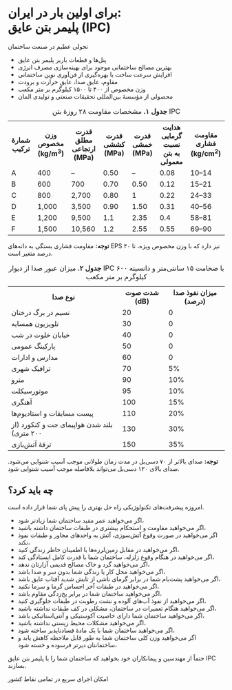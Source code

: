 <h1 class="section-heading">برای اولین بار در ایران:<br>پلیمر بتن عایق (IPC)</h1>
<p class="text-muted">تحولی عظیم در صنعت ساختمان</p>

<ul class="fa-bullet">
    <li><i class="fad fa-gem"></i>پنل‌ها و قطعات باربر پلیمر بتن عایق</li>
    <li><i class="fad fa-gem"></i>بهترین مصالح ساختمانی موجود برای بهینه‌سازی مصرف انرژی</li>
    <li><i class="fad fa-gem"></i>افزایش سرعت ساخت با بهره‌گیری از فن‌آوری نوین ساختمانی</li>
    <li><i class="fad fa-gem"></i>مقاوم، عایق صدا، عایق حرارت و برودت</li>
    <li><i class="fad fa-gem"></i>وزن مخصوص از ۴۰۰ تا ۱۵۰۰ کیلوگرم بر متر مکعب</li>
    <li><i class="fad fa-gem"></i>محصولی از مؤسسۀ بین‌المللی تحقیقات صنعتی و تولیدی المان</li>
</ul>


<table id="table-1-ipc-strength" class="table table-hover">
    <caption><strong>جدول ۱.</strong> مشخصات مقاومت ۲۸ روزۀ بتن IPC</caption>
    <tr>
        <th>شمارۀ ترکیب</th>
        <th>وزن مخصوص (kg/m<sup>3</sup>)</th>
        <th>قدرت مطلق ارتجاعی (MPa)</th>
        <th>قدرت کششی (MPa)</th>
        <th>قدرت خمشی (MPa)</th>
        <th>هدایت گرمایی نسبت به بتن معمولی</th>
        <th>مقاومت فشاری (kg/cm<sup>2</sup>)</th>
    </tr>
    <tr>
        <td>A</td>
        <td>400</td>
        <td>–</td>
        <td>0.50</td>
        <td>–</td>
        <td>0.08</td>
        <td>10–14</td>
    </tr>
    <tr>
        <td>B</td>
        <td>600</td>
        <td>700</td>
        <td>0.70</td>
        <td>0.50</td>
        <td>0.12</td>
        <td>15–21</td>
    </tr>
    <tr>
        <td>C</td>
        <td>800</td>
        <td>2,700</td>
        <td>0.80</td>
        <td>1</td>
        <td>0.22</td>
        <td>24–33</td>
    </tr>
    <tr>
        <td>D</td>
        <td>1,000</td>
        <td>3,500</td>
        <td>0.90</td>
        <td>1.50</td>
        <td>0.31</td>
        <td>40–56</td>
    </tr>
    <tr>
        <td>E</td>
        <td>1,200</td>
        <td>9,500</td>
        <td>1.1</td>
        <td>2.35</td>
        <td>0.4</td>
        <td>58–81</td>
    </tr>
    <tr>
        <td>F</td>
        <td>1,500</td>
        <td>10,560</td>
        <td>1.2</td>
        <td>2.55</td>
        <td>0.55</td>
        <td>69–90</td>
    </tr>
</table>
<p><strong>توجه:</strong> مقاومت فشاری بستگی به دانه‌های EPS نیز دارد که با وزن مخصوص ویژه، تا ۴۰ درصد متغیر است.</p>


<table id="table-2-ipc-acoustic-insulation" class="table table-hover">
    <caption><strong>جدول ۲.</strong> میزان عبور صدا از دیوار IPC با ضخامت ۱۵ سانتی‌متر و دانسیته ۶۰۰ کیلوگرم بر متر مکعب</caption>
    <tr>
        <th>نوع صدا</th>
        <th>شدت صوت (dB)</th>
        <th>میزان نفوذ صدا (درصد)</th>
    </tr>
    <tr>
        <td>نسیم در برگ درختان</td>
        <td>20</td>
        <td>0</td>
    </tr>
    <tr>
        <td>تلویزیون همسایه</td>
        <td>30</td>
        <td>0</td>
    </tr>
    <tr>
        <td>خیابان خلوت در شب</td>
        <td>40</td>
        <td>0</td>
    </tr>
    <tr>
        <td>پارکینگ عمومی</td>
        <td>50</td>
        <td>0</td>
    </tr>
    <tr>
        <td>مدارس و ادارات</td>
        <td>60</td>
        <td>0</td>
    </tr>
    <tr>
        <td>ترافیک شهری</td>
        <td>70</td>
        <td>5%</td>
    </tr>
    <tr>
        <td>مترو</td>
        <td>90</td>
        <td>10%</td>
    </tr>
    <tr>
        <td>موتورسیکلت</td>
        <td>95</td>
        <td>10%</td>
    </tr>
    <tr>
        <td>آهنگری</td>
        <td>100</td>
        <td>15%</td>
    </tr>
    <tr>
        <td>پیست مسابقات و استادیوم‌ها</td>
        <td>110</td>
        <td>20%</td>
    </tr>
    <tr>
        <td>بلند شدن هواپیمای جت و کنکورد (از ۲۰۰ متری)</td>
        <td>130</td>
        <td>30%</td>
    </tr>
    <tr>
        <td>ترقۀ آتش‌بازی</td>
        <td>150</td>
        <td>35%</td>
    </tr>
</table>
<p><strong>توجه:</strong> صدای بالاتر از ۷۰ دسی‌بل در مدت زمان طولانی موجب آسیب شنوایی می‌شود. صدای بالای ۱۲۰ دسی‌بل می‌تواند بلافاصله موجب آسیب شنوایی شود.</p>


<h2>چه باید کرد؟</h2>
<p>امروزه پیشرفت‌های تکنولوژیکی راه حل بهتری را پیش پای شما قرار داده است.</p>
<ul class="fa-bullet">
    <li><i class="fad fa-check"></i>اگر می‌خواهید عمر مفید ساختمان شما زیادتر شود،</li>
    <li><i class="fad fa-check"></i>اگر می‌خواهید مقاومت و استحکام بیشتری در طبقات ساختمان داشته باشید،</li>
    <li><i class="fad fa-check"></i>اگر می‌خواهید در صورت وقوع آتش‌سوزی، آتش به واحدهای مجاور و طبقات نفوذ نکند،</li>
    <li><i class="fad fa-check"></i>اگر می‌خواهید در مقابل زمین‌لرزه‌ها با اطمینان خاطر زندگی کنید،</li>
    <li><i class="fad fa-check"></i>اگر می‌خواهید در هنگام وقوع زلزله، ساختمان شما با قدرت کامل ایستادگی کند،</li>
    <li><i class="fad fa-check"></i>اگر می‌خواهید گرد و خاک مصالح قدیمی آزارتان ندهد،</li>
    <li><i class="fad fa-check"></i>اگر می‌خواهید محل کار یا زندگی شما بدون سر و صدا باشد،</li>
    <li><i class="fad fa-check"></i>اگر می‌خواهید پشت‌بام شما در برابر گرمای ناشی از تابش شدید آفتاب عایق باشد،</li>
    <li><i class="fad fa-check"></i>اگر می‌خواهید در طبقات آخر احساس گرما و سرما نکنید،</li>
    <li><i class="fad fa-check"></i>اگر می‌خواهید ساختمان شما در برابر یخ‌زدگی مقاوم باشد،</li>
    <li><i class="fad fa-check"></i>اگر می‌خواهید از نفوذ آب‌های آلوده و نشت رطوبت در طبقات جلوگیری کنید،</li>
    <li><i class="fad fa-check"></i>اگر می‌خواهید هنگام تعمیرات در ساختمان، مشکلی در کف طبقات نداشته باشید،</li>
    <li><i class="fad fa-check"></i>اگر می‌خواهید ساختمان شما دارای خاصیت آکوستیکی و آنتی‌استاتیکی باشد،</li>
    <li><i class="fad fa-check"></i>اگر می‌خواهید مشکلات محیط زیستی نداشته باشید،</li>
    <li><i class="fad fa-check"></i>اگر می‌خواهید ساختمان شما با یک مادۀ فسادناپذیر ساخته شود،</li>
    <li><i class="fad fa-check"></i>اگر می‌خواهید وزن کلی ساختمان شما به طور قابل ملاحظه کاهش یابد و ساختمانتان دیرتر فرسوده و خسته شود،</li>
</ul>
<p class="text-center">حتماً از مهندسین و پیمانکاران خود بخواهید که ساختمان شما را با پلیمر بتن عایق IPC بسازند.</p>
<p class="text-center">امکان اجرای سریع در تمامی نقاط کشور</p>
